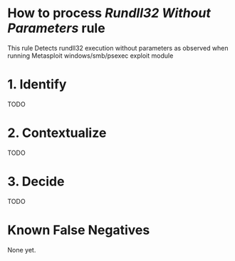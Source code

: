 # How to process *Rundll32 Without Parameters* rule
This rule Detects rundll32 execution without parameters as observed when running Metasploit windows/smb/psexec exploit module

# 1. Identify
TODO

# 2. Contextualize
TODO

# 3. Decide
TODO

# Known False Negatives
None yet.
